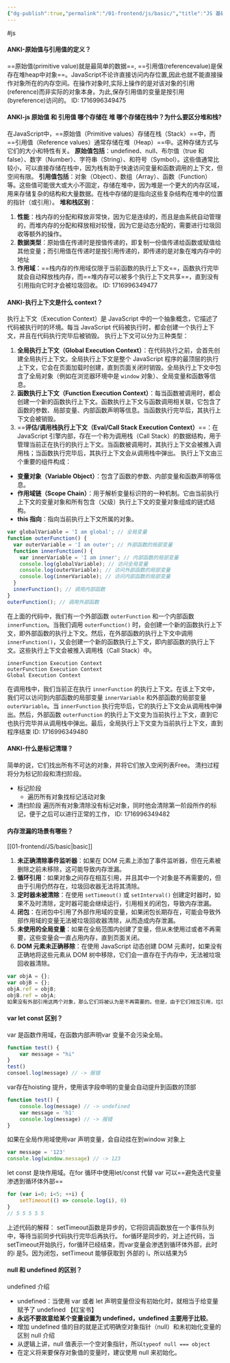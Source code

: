 ```yaml
---
{"dg-publish":true,"permalink":"/01-frontend/js/basic/","title":"JS 基础","created":"2024-05-29T23:33:13.000+08:00","updated":"2024-06-04T11:20:41.265+08:00"}
---
```


#js 
#### ANKI-原始值与引用值的定义？
==原始值(primitive value)就是最简单的数据==,
==引用值(referencevalue)是保存在堆heap中对象==。JavaScript不论许直接访问内存位置,因此也就不能直接操作对象所在的内存空间。在操作对象时,实际上操作的是对该对象的引用(reference)而非实际的对象本身。为此,保存引用值的变量是按引用(byreference)访问的。
ID: 1716996349475




#### ANKI-js 原始值 和 引用值 哪个存储在 堆 哪个存储在栈中？为什么要区分堆和栈?
在JavaScript中，==原始值（Primitive values）存储在栈（Stack）==中，而==引用值（Reference values）通常存储在堆（Heap）==中。这种存储方式与它们的大小和特性有关。
**原始值包括**：undefined、null、布尔值（true 和 false）、数字（Number）、字符串（String）、和符号（Symbol）。这些值通常比较小，可以直接存储在栈中，因为栈有助于快速访问变量和函数调用的上下文，但空间有限。
**引用值包括**：对象（Object）、数组（Array）、函数（Function）等。这些值可能很大或大小不固定，存储在堆中，因为堆是一个更大的内存区域，用来存储复杂的结构和大量数据。在栈中存储的是指向这些复杂结构在堆中的位置的指针（或引用）。
**堆和栈区别**：
1. **性能**：栈内存的分配和释放非常快，因为它是连续的，而且是由系统自动管理的，而堆内存的分配和释放相对较慢，因为它是动态分配的，需要进行垃圾回收等额外的操作。
2. **数据类型**：原始值在传递时是按值传递的，即复制一份值传递给函数或赋值给其他变量；而引用值在传递时是按引用传递的，即传递的是对象在堆内存中的地址
3. **作用域**：==栈内存的作用域仅限于当前函数的执行上下文==，函数执行完毕就会自动释放栈内存，而==堆内存可以被多个执行上下文共享==，直到没有引用指向它时才会被垃圾回收。
ID: 1716996349477





#### ANKI-执行上下文是什么 context？
执行上下文（Execution Context）是 JavaScript 中的一个抽象概念，它描述了代码被执行时的环境。每当 JavaScript 代码被执行时，都会创建一个执行上下文，并且在代码执行完毕后被销毁。
执行上下文可以分为三种类型：
1. **全局执行上下文（Global Execution Context）**：在代码执行之前，会首先创建全局执行上下文。全局执行上下文是整个 JavaScript 程序的最顶层的执行上下文，它会在页面加载时创建，直到页面关闭时销毁。全局执行上下文中包含了全局对象（例如在浏览器环境中是 `window` 对象）、全局变量和函数等信息。
2. **函数执行上下文（Function Execution Context）**：每当函数被调用时，都会创建一个新的函数执行上下文。函数执行上下文与函数调用相关联，它包含了函数的参数、局部变量、内部函数声明等信息。当函数执行完毕后，其执行上下文会被销毁。
3. ==**评估/调用栈执行上下文（Eval/Call Stack Execution Context）**==：在 JavaScript 引擎内部，存在一个称为调用栈（Call Stack）的数据结构，用于管理当前正在执行的执行上下文。当函数被调用时，其执行上下文会被推入调用栈；当函数执行完毕后，其执行上下文会从调用栈中弹出。
执行上下文由三个重要的组件构成：
- **变量对象（Variable Object）**：包含了函数的参数、内部变量和函数声明等信息。
- **作用域链（Scope Chain）**：用于解析变量标识符的一种机制。它由当前执行上下文的变量对象和所有包含（父级）执行上下文的变量对象组成的链式结构。
- **this 指向**：指向当前执行上下文所属的对象。
```js
var globalVariable = 'I am global'; // 全局变量
function outerFunction() {
  var outerVariable = 'I am outer'; // 外部函数的局部变量
  function innerFunction() {
    var innerVariable = 'I am inner'; // 内部函数的局部变量
    console.log(globalVariable); // 访问全局变量
    console.log(outerVariable); // 访问外部函数的局部变量
    console.log(innerVariable); // 访问内部函数的局部变量
  } 
  innerFunction(); // 调用内部函数
}
outerFunction(); // 调用外部函数
```
在上面的代码中，我们有一个外部函数 `outerFunction` 和一个内部函数 `innerFunction`。当我们调用 `outerFunction()` 时，会创建一个新的函数执行上下文，即外部函数的执行上下文。然后，在外部函数的执行上下文中调用 `innerFunction()`，又会创建一个新的函数执行上下文，即内部函数的执行上下文。这些执行上下文会被推入调用栈（Call Stack）中。
```
innerFunction Execution Context
outerFunction Execution Context
Global Execution Context
```
在调用栈中，我们当前正在执行 `innerFunction` 的执行上下文。在该上下文中，我们可以访问到内部函数的局部变量 `innerVariable` 和外部函数的局部变量 `outerVariable`。当 `innerFunction` 执行完毕后，它的执行上下文会从调用栈中弹出。然后，外部函数 `outerFunction` 的执行上下文变为当前执行上下文，直到它也执行完毕并从调用栈中弹出。最后，全局执行上下文变为当前执行上下文，直到程序结束
ID: 1716996349480







#### ANKI-什么是标记清理？
简单的说，它们找出所有不可达的对象，并将它们放入空闲列表Free。
清扫过程将分为标记阶段和清扫阶段。
-   标记阶段
    -   遍历所有对象找标记活动对象
-   清扫阶段 遍历所有对象清除没有标记对象，同时他会清除第一阶段所作的标记，便于之后可以进行正常的工作，
ID: 1716996349482





#### 内存泄漏的场景有哪些？
[[01-frontend/JS/basic\|basic]]
1. **未正确清除事件监听器**：如果在 DOM 元素上添加了事件监听器，但在元素被删除之前未移除，这可能导致内存泄漏。
2. **循环引用**：如果对象之间存在相互引用，并且其中一个对象是不再需要的，但由于引用仍然存在，垃圾回收器无法将其清除。
3. **定时器未被清除**：在使用 `setTimeout()` 或 `setInterval()` 创建定时器时，如果不及时清除，定时器可能会继续运行，引用相关的闭包，导致内存泄漏。
4. **闭包**：在闭包中引用了外部作用域的变量，如果闭包长期存在，可能会导致外部作用域的变量无法被垃圾回收器清除，从而造成内存泄漏。
5. **未使用的全局变量**：如果在全局范围内创建了变量，但从未使用过或者不再需要，这些变量会一直占用内存，直到页面关闭。
6. **DOM 元素未正确移除**：在使用 JavaScript 动态创建 DOM 元素时，如果没有正确地将这些元素从 DOM 树中移除，它们会一直存在于内存中，无法被垃圾回收器清除。
```js
var objA = {};
var objB = {};
objA.ref = objB;
objB.ref = objA;
如果没有外部引用这两个对象，那么它们将被认为是不再需要的。但是，由于它们相互引用，垃圾回收器无法检测到它们的引用计数降为零，因此它们将一直占用内存，从而导致内存泄漏
```



#### var let const 区别？
var 是函数作用域，在函数内部声明var 变量不会污染全局。
```js
function test() {
	var message = "hi"
}
test()
consoel.log(message) // -> 报错
```
var存在hoisting 提升，使用该字段申明的变量会自动提升到函数的顶部
```js
function test() {
	console.log(message) // -> undefined 
	var message = 'h1'
	console.log(message) // -> 报错
}
```
如果在全局作用域使用var 声明变量，会自动挂在到window 对象上
```js
var message = '123'
console.log(window.message) // -> 123
```
let const 是块作用域。在for 循环中使用let/const 代替 var 可以==避免迭代变量渗透到循环体外部==
```js
for (var i=0; i<5; ++i) {
	setTimeout(() => console.log(i), 0)
}
// 5 5 5 5 5
```
上述代码的解释：
setTimeout函数是异步的，它将回调函数放在一个事件队列中，等待当前同步代码执行完毕后再执行。
for循环是同步的，对上述代码，当setTimeout开始执行，for循环已经结束，而var变量会渗透到循环体外部，此时的i 是5。因为闭包，setTimeout 能够获取到 外部的 i，所以结果为5


#### **null 和 undefined 的区别？**
undefined 介绍
  - undefined：当使用 var 或者 let 声明变量但没有初始化时，就相当于给变量赋予了 undefined 【红宝书】
  - **永远不要故意给某个变量设置为 undefined，undefined 主要用于比较**。
  - 增加 undefined 值的目的就是正式明确空对象指针（null）和未初始化变量的区别
  null 介绍
  - 从逻辑上讲，null 值表示一个空对象指针，所以`typeof null === object`
  - 在定义将来要保存对象值的变量时，建议使用 null 来初始化。



